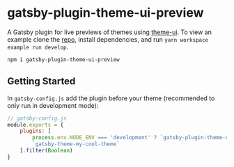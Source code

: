 # gatsby-plugin-theme-ui-preview

A Gatsby plugin for live previews of themes using [theme-ui](https://github.com/system-ui/theme-ui). To view an example clone the [repo](https://github.com/bkegley/gatsby-plugin-theme-ui-preview), install dependencies, and run `yarn workspace example run develop`.

```sh
npm i gatsby-plugin-theme-ui-preview
```

## Getting Started

In `gatsby-config.js` add the plugin before your theme (recommended to only run in development mode): 

```js
// gatsby-config.js
module.exports = {
    plugins: [
        process.env.NODE_ENV === 'development' ? `gatsby-plugin-theme-ui-preview` : null, // must come before theme
        `gatsby-theme-my-cool-theme`
    ].filter(Boolean)
}
```